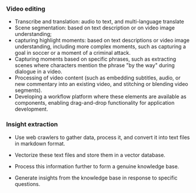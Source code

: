 

### Video editing

- Transcribe and translation: audio to text, and multi-language translate
- Scene segmentation: based on text description or on video image understanding; 
- capturing highlight moments: based on text descriptions or video image understanding, including more complex moments, such as capturing a goal in soccer or a moment of a criminal attack. 
- Capturing moments based on specific phrases, such as extracting scenes where characters mention the phrase "by the way" during dialogue in a video. 
- Processing of video content (such as embedding subtitles, audio, or new commentary into an existing video, and stitching or blending video segments). 
- Developing a workflow platform where these elements are available as components, enabling drag-and-drop functionality for application development.



### Insight extraction

- Use web crawlers to gather data, process it, and convert it into text files in markdown format. 

- Vectorize these text files and store them in a vector database. 

- Process this information further to form a genuine knowledge base. 

- Generate insights from the knowledge base in response to specific questions.

#### 